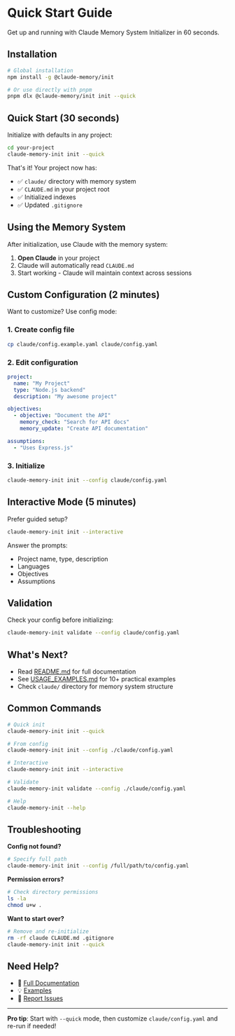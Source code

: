 # Quick Start Guide

Get up and running with Claude Memory System Initializer in 60 seconds.

## Installation

```bash
# Global installation
npm install -g @claude-memory/init

# Or use directly with pnpm
pnpm dlx @claude-memory/init init --quick
```

## Quick Start (30 seconds)

Initialize with defaults in any project:

```bash
cd your-project
claude-memory-init init --quick
```

That's it! Your project now has:
- ✅ `claude/` directory with memory system
- ✅ `CLAUDE.md` in your project root
- ✅ Initialized indexes
- ✅ Updated `.gitignore`

## Using the Memory System

After initialization, use Claude with the memory system:

1. **Open Claude** in your project
2. Claude will automatically read `CLAUDE.md`
3. Start working - Claude will maintain context across sessions

## Custom Configuration (2 minutes)

Want to customize? Use config mode:

### 1. Create config file

```bash
cp claude/config.example.yaml claude/config.yaml
```

### 2. Edit configuration

```yaml
project:
  name: "My Project"
  type: "Node.js backend"
  description: "My awesome project"

objectives:
  - objective: "Document the API"
    memory_check: "Search for API docs"
    memory_update: "Create API documentation"

assumptions:
  - "Uses Express.js"
```

### 3. Initialize

```bash
claude-memory-init init --config claude/config.yaml
```

## Interactive Mode (5 minutes)

Prefer guided setup?

```bash
claude-memory-init init --interactive
```

Answer the prompts:
- Project name, type, description
- Languages
- Objectives
- Assumptions

## Validation

Check your config before initializing:

```bash
claude-memory-init validate --config claude/config.yaml
```

## What's Next?

- Read [README.md](./README.md) for full documentation
- See [USAGE_EXAMPLES.md](./USAGE_EXAMPLES.md) for 10+ practical examples
- Check `claude/` directory for memory system structure

## Common Commands

```bash
# Quick init
claude-memory-init init --quick

# From config
claude-memory-init init --config ./claude/config.yaml

# Interactive
claude-memory-init init --interactive

# Validate
claude-memory-init validate --config ./claude/config.yaml

# Help
claude-memory-init --help
```

## Troubleshooting

**Config not found?**
```bash
# Specify full path
claude-memory-init init --config /full/path/to/config.yaml
```

**Permission errors?**
```bash
# Check directory permissions
ls -la
chmod u+w .
```

**Want to start over?**
```bash
# Remove and re-initialize
rm -rf claude CLAUDE.md .gitignore
claude-memory-init init --quick
```

## Need Help?

- 📖 [Full Documentation](./README.md)
- 💡 [Examples](./USAGE_EXAMPLES.md)
- 🐛 [Report Issues](https://github.com/dt-activenetwork/claude-memory-init/issues)

---

**Pro tip**: Start with `--quick` mode, then customize `claude/config.yaml` and re-run if needed!
